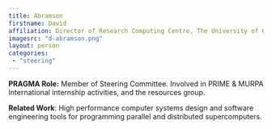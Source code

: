 ```yaml
---
title: Abramson
firstname: David
affiliation: Director of Research Computing Centre, The University of Queensland
imagesrc: "d-abramson.png"
layout: person
categories:
 - "steering"
---
```


**PRAGMA Role:**  Member of Steering Committee. Involved in PRIME & MURPA
International internship activities, and the resources group.

**Related Work**: High performance computer systems design and software
engineering tools for programming parallel and distributed supercomputers.



        
        
         
         
